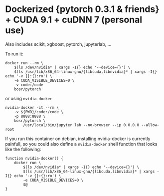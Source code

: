 # Dockerized {pytorch 0.3.1 & friends} + CUDA 9.1 + cuDNN 7 (personal use)

Also includes scikit, xgboost, pytorch, jupyterlab, ...

To run it:

    docker run --rm \
        $(ls /dev/nvidia* | xargs -I{} echo '--device={}') \
        $(ls /usr/lib/x86_64-linux-gnu/{libcuda,libnvidia}* | xargs -I{} echo '-v {}:{}:ro') \
        -e CUDA_VISIBLE_DEVICES=0 \
        -v code:/code
        bosr/pytorch

or using `nvidia-docker`

    nvidia-docker -it --rm \
        -v ${PWD}/code:/code \
        -p 8888:8888 \
        bosr/pytorch \
            /usr/local/bin/jupyter lab --no-browser --ip 0.0.0.0 --allow-root

If you run this container on debian, installing nvidia-docker is currently painfull, so you could also define a `nvidia-docker` shell function that looks like the following:

    function nvidia-docker() {
        docker run \
            $(ls /dev/nvidia* | xargs -I{} echo '--device={}') \
            $(ls /usr/lib/x86_64-linux-gnu/{libcuda,libnvidia}* | xargs -I{} echo '-v {}:{}:ro') \
            -e CUDA_VISIBLE_DEVICES=0 \
            $@
    }
